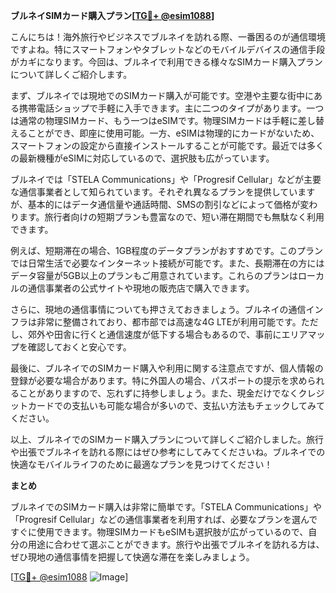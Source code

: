 **ブルネイSIMカード購入プラン[[TG💪+ @esim1088](https://t.me/s/esim1088)]**

こんにちは！海外旅行やビジネスでブルネイを訪れる際、一番困るのが通信環境ですよね。特にスマートフォンやタブレットなどのモバイルデバイスの通信手段がカギになります。今回は、ブルネイで利用できる様々なSIMカード購入プランについて詳しくご紹介します。

まず、ブルネイでは現地でのSIMカード購入が可能です。空港や主要な街中にある携帯電話ショップで手軽に入手できます。主に二つのタイプがあります。一つは通常の物理SIMカード、もう一つはeSIMです。物理SIMカードは手軽に差し替えることができ、即座に使用可能。一方、eSIMは物理的にカードがないため、スマートフォンの設定から直接インストールすることが可能です。最近では多くの最新機種がeSIMに対応しているので、選択肢も広がっています。

ブルネイでは「STELA Communications」や「Progresif Cellular」などが主要な通信事業者として知られています。それぞれ異なるプランを提供していますが、基本的にはデータ通信量や通話時間、SMSの割引などによって価格が変わります。旅行者向けの短期プランも豊富なので、短い滞在期間でも無駄なく利用できます。

例えば、短期滞在の場合、1GB程度のデータプランがおすすめです。このプランでは日常生活で必要なインターネット接続が可能です。また、長期滞在の方にはデータ容量が5GB以上のプランもご用意されています。これらのプランはローカルの通信事業者の公式サイトや現地の販売店で購入できます。

さらに、現地の通信事情についても押さえておきましょう。ブルネイの通信インフラは非常に整備されており、都市部では高速な4G LTEが利用可能です。ただし、郊外や田舎に行くと通信速度が低下する場合もあるので、事前にエリアマップを確認しておくと安心です。

最後に、ブルネイでのSIMカード購入や利用に関する注意点ですが、個人情報の登録が必要な場合があります。特に外国人の場合、パスポートの提示を求められることがありますので、忘れずに持参しましょう。また、現金だけでなくクレジットカードでの支払いも可能な場合が多いので、支払い方法もチェックしてみてください。

以上、ブルネイでのSIMカード購入プランについて詳しくご紹介しました。旅行や出張でブルネイを訪れる際にはぜひ参考にしてみてくださいね。ブルネイでの快適なモバイルライフのために最適なプランを見つけてください！

**まとめ**

ブルネイでのSIMカード購入は非常に簡単です。「STELA Communications」や「Progresif Cellular」などの通信事業者を利用すれば、必要なプランを選んですぐに使用できます。物理SIMカードもeSIMも選択肢が広がっているので、自分の用途に合わせて選ぶことができます。旅行や出張でブルネイを訪れる方は、ぜひ現地の通信事情を把握して快適な滞在を楽しみましょう。

[[TG💪+ @esim1088](https://t.me/s/esim1088) ![Image](https://i.postimg.cc/Y0z9fWf4/image.png)]